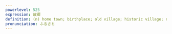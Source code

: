 ```yaml
---
powerlevel: 525
expression: 故郷
definition: (n) home town; birthplace; old village; historic village; native place; one's old home; (P)
pronunciation: ふるさと
---
```

